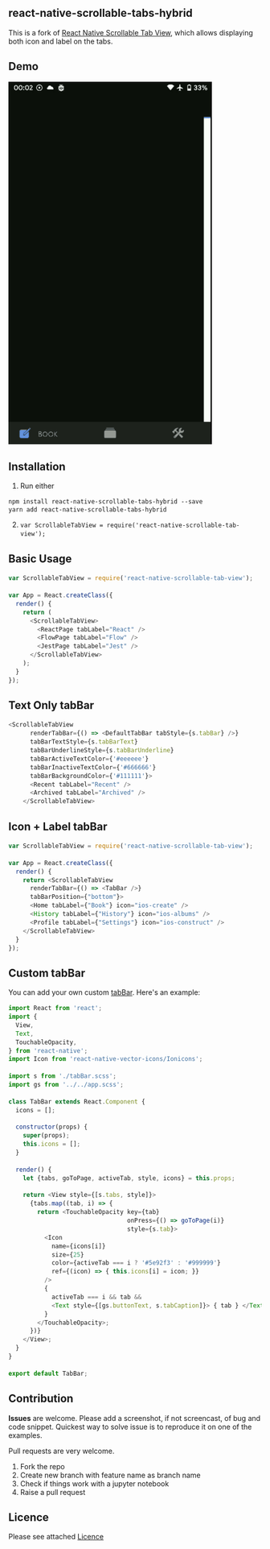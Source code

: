 
## react-native-scrollable-tabs-hybrid
This is a fork of [React Native Scrollable Tab View](https://github.com/ptomasroos/react-native-scrollable-tab-view), which allows displaying both icon and label on the tabs.

## Demo

![GIF](/Example/tabBar/tabBar.gif)

## Installation

1. Run either
```
npm install react-native-scrollable-tabs-hybrid --save
yarn add react-native-scrollable-tabs-hybrid
```
2. `var ScrollableTabView = require('react-native-scrollable-tab-view');`


## Basic Usage

```javascript
var ScrollableTabView = require('react-native-scrollable-tab-view');

var App = React.createClass({
  render() {
    return (
      <ScrollableTabView>
        <ReactPage tabLabel="React" />
        <FlowPage tabLabel="Flow" />
        <JestPage tabLabel="Jest" />
      </ScrollableTabView>
    );
  }
});
```

## Text Only tabBar

```javascript
<ScrollableTabView
      renderTabBar={() => <DefaultTabBar tabStyle={s.tabBar} />}
      tabBarTextStyle={s.tabBarText}
      tabBarUnderlineStyle={s.tabBarUnderline}
      tabBarActiveTextColor={'#eeeeee'}
      tabBarInactiveTextColor={'#666666'}
      tabBarBackgroundColor={'#111111'}>
      <Recent tabLabel="Recent" />
      <Archived tabLabel="Archived" />
    </ScrollableTabView>
```

## Icon + Label tabBar

```javascript
var ScrollableTabView = require('react-native-scrollable-tab-view');

var App = React.createClass({
  render() {
    return <ScrollableTabView
      renderTabBar={() => <TabBar />}
      tabBarPosition={"bottom"}>
      <Home tabLabel={"Book"} icon="ios-create" />
      <History tabLabel={"History"} icon="ios-albums" />
      <Profile tabLabel={"Settings"} icon="ios-construct" />
    </ScrollableTabView>
  }
});
```

## Custom tabBar

You can add your own custom [tabBar](/Example/tabBar). Here's an example:

```javascript
import React from 'react';
import {
  View,
  Text,
  TouchableOpacity,
} from 'react-native';
import Icon from 'react-native-vector-icons/Ionicons';

import s from './tabBar.scss';
import gs from '../../app.scss';

class TabBar extends React.Component {
  icons = [];

  constructor(props) {
    super(props);
    this.icons = [];
  }

  render() {
    let {tabs, goToPage, activeTab, style, icons} = this.props;

    return <View style={[s.tabs, style]}>
      {tabs.map((tab, i) => {
        return <TouchableOpacity key={tab}
                                 onPress={() => goToPage(i)}
                                 style={s.tab}>
          <Icon
            name={icons[i]}
            size={25}
            color={activeTab === i ? '#5e92f3' : '#999999'}
            ref={(icon) => { this.icons[i] = icon; }}
          />
          {
            activeTab === i && tab &&
            <Text style={[gs.buttonText, s.tabCaption]}> { tab } </Text>
          }
        </TouchableOpacity>;
      })}
    </View>;
  }
}

export default TabBar;

```

## Contribution
**Issues** are welcome. Please add a screenshot, if not screencast, of bug and code snippet. Quickest way to solve issue is to reproduce it on one of the examples.

Pull requests are very welcome.

1. Fork the repo
1. Create new branch with feature name as branch name
1. Check if things work with a jupyter notebook
1. Raise a pull request

## Licence

Please see attached [Licence](LICENCE)
